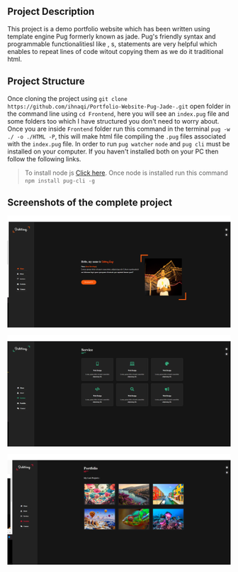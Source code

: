 ## Project Description

This project is a demo portfolio website which has been written using template engine Pug formerly known as jade. Pug's friendly syntax and programmable functionalitiesl like <include>, <mixin>s, <conditional> statements are very helpful which enables to repeat lines of code witout copying them as we do it traditional html.

## Project Structure

Once cloning the project using `git clone https://github.com/ihnaqi/Portfolio-Website-Pug-Jade-.git` open folder <frontend> in the command line using `cd Frontend`, here you will see an `index.pug` file and some folders too which I have structured you don't need to worry about.
Once you are inside `Frontend` folder run this command in the terminal `pug -w ./ -o ./HTML -P`, this will make html file compiling the `.pug` files associated with the `index.pug` file. In order to run `pug watcher` `node` and `pug cli` must be installed on your computer. If you haven't installed both on your PC then follow the following links.

> To install node js [Click here](https://nodejs.org/en/download/).
> Once node is installed run this command `npm install pug-cli -g`

## Screenshots of the complete project

![Home](./Frontend/Images/Home.png)

![Services](./Frontend/Images/Services.png)

![Portfolio](./Frontend/Images/Portfolio.png)
